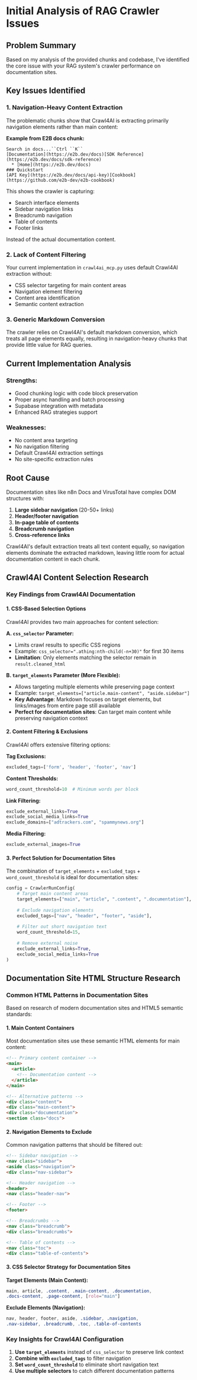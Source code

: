 # Initial Analysis of RAG Crawler Issues

## Problem Summary

Based on my analysis of the provided chunks and codebase, I've identified the core issue with your RAG system's crawler performance on documentation sites.

## Key Issues Identified

### 1. **Navigation-Heavy Content Extraction**
The problematic chunks show that Crawl4AI is extracting primarily navigation elements rather than main content:

**Example from E2B docs chunk:**
```
Search in docs...``Ctrl ``K``
[Documentation](https://e2b.dev/docs)[SDK Reference](https://e2b.dev/docs/sdk-reference)
  * [Home](https://e2b.dev/docs)
### Quickstart
[API Key](https://e2b.dev/docs/api-key)[Cookbook](https://github.com/e2b-dev/e2b-cookbook)
```

This shows the crawler is capturing:
- Search interface elements
- Sidebar navigation links
- Breadcrumb navigation
- Table of contents
- Footer links

Instead of the actual documentation content.

### 2. **Lack of Content Filtering**
Your current implementation in `crawl4ai_mcp.py` uses default Crawl4AI extraction without:
- CSS selector targeting for main content areas
- Navigation element filtering
- Content area identification
- Semantic content extraction

### 3. **Generic Markdown Conversion**
The crawler relies on Crawl4AI's default markdown conversion, which treats all page elements equally, resulting in navigation-heavy chunks that provide little value for RAG queries.

## Current Implementation Analysis

### Strengths:
- Good chunking logic with code block preservation
- Proper async handling and batch processing
- Supabase integration with metadata
- Enhanced RAG strategies support

### Weaknesses:
- No content area targeting
- No navigation filtering
- Default Crawl4AI extraction settings
- No site-specific extraction rules

## Root Cause

Documentation sites like n8n Docs and VirusTotal have complex DOM structures with:
1. **Large sidebar navigation** (20-50+ links)
2. **Header/footer navigation**
3. **In-page table of contents**
4. **Breadcrumb navigation**
5. **Cross-reference links**

Crawl4AI's default extraction treats all text content equally, so navigation elements dominate the extracted markdown, leaving little room for actual documentation content in each chunk.



## Crawl4AI Content Selection Research

### Key Findings from Crawl4AI Documentation

#### 1. **CSS-Based Selection Options**
Crawl4AI provides two main approaches for content selection:

**A. `css_selector` Parameter:**
- Limits crawl results to specific CSS regions
- Example: `css_selector=".athing:nth-child(-n+30)"` for first 30 items
- **Limitation**: Only elements matching the selector remain in `result.cleaned_html`

**B. `target_elements` Parameter (More Flexible):**
- Allows targeting multiple elements while preserving page context
- Example: `target_elements=["article.main-content", "aside.sidebar"]`
- **Key Advantage**: Markdown focuses on target elements, but links/images from entire page still available
- **Perfect for documentation sites**: Can target main content while preserving navigation context

#### 2. **Content Filtering & Exclusions**
Crawl4AI offers extensive filtering options:

**Tag Exclusions:**
```python
excluded_tags=['form', 'header', 'footer', 'nav']
```

**Content Thresholds:**
```python
word_count_threshold=10  # Minimum words per block
```

**Link Filtering:**
```python
exclude_external_links=True
exclude_social_media_links=True
exclude_domains=["adtrackers.com", "spammynews.org"]
```

**Media Filtering:**
```python
exclude_external_images=True
```

#### 3. **Perfect Solution for Documentation Sites**
The combination of `target_elements` + `excluded_tags` + `word_count_threshold` is ideal for documentation sites:

```python
config = CrawlerRunConfig(
    # Target main content areas
    target_elements=["main", "article", ".content", ".documentation"],
    
    # Exclude navigation elements
    excluded_tags=["nav", "header", "footer", "aside"],
    
    # Filter out short navigation text
    word_count_threshold=15,
    
    # Remove external noise
    exclude_external_links=True,
    exclude_social_media_links=True
)
```



## Documentation Site HTML Structure Research

### Common HTML Patterns in Documentation Sites

Based on research of modern documentation sites and HTML5 semantic standards:

#### 1. **Main Content Containers**
Most documentation sites use these semantic HTML elements for main content:

```html
<!-- Primary content container -->
<main>
  <article>
    <!-- Documentation content -->
  </article>
</main>

<!-- Alternative patterns -->
<div class="content">
<div class="main-content">
<div class="documentation">
<section class="docs">
```

#### 2. **Navigation Elements to Exclude**
Common navigation patterns that should be filtered out:

```html
<!-- Sidebar navigation -->
<nav class="sidebar">
<aside class="navigation">
<div class="nav-sidebar">

<!-- Header navigation -->
<header>
<nav class="header-nav">

<!-- Footer -->
<footer>

<!-- Breadcrumbs -->
<nav class="breadcrumb">
<div class="breadcrumbs">

<!-- Table of contents -->
<nav class="toc">
<div class="table-of-contents">
```

#### 3. **CSS Selector Strategy for Documentation Sites**

**Target Elements (Main Content):**
```css
main, article, .content, .main-content, .documentation, 
.docs-content, .page-content, [role="main"]
```

**Exclude Elements (Navigation):**
```css
nav, header, footer, aside, .sidebar, .navigation, 
.nav-sidebar, .breadcrumb, .toc, .table-of-contents
```

### Key Insights for Crawl4AI Configuration

1. **Use `target_elements`** instead of `css_selector` to preserve link context
2. **Combine with `excluded_tags`** to filter navigation
3. **Set `word_count_threshold`** to eliminate short navigation text
4. **Use multiple selectors** to catch different documentation patterns

